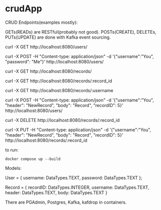 # crudApp

CRUD Endpoints(examples mostly):

GETs(READs) are RESTful(probably not good).
POSTs(CREATE), DELETEs, PUTs(UPDATE) are done with Kafka event sourcing.

curl -X GET http://localhost:8080/users/

curl -X POST -H "Content-type: application/json" -d '{"username":"You", "password": "Me"}' http://localhost:8080/users/

curl -X GET http://localhost:8080/records/

curl -X GET http://localhost:8080/records/:record_id

curl -X GET http://localhost:8080/records/:username

curl -X POST -H "Content-type: application/json" -d '{"username":"You", "header": "NewRecord", "body": "Record", "recordID": 5}' http://localhost:8080/users/

curl -X DELETE http://localhost:8080/records/:record_id

curl -X PUT -H "Content-type: application/json" -d '{"username":"You", "header": "NewRecord", "body": "Record", "recordID": 5}' http://localhost:8080/records/:record_id 

to run:

```
docker compose up --build
```

Models:

User = {
        username: DataTypes.TEXT,
        password: DataTypes.TEXT
    };
    
Record = {
        recordID: DataTypes.INTEGER,
        username: DataTypes.TEXT,
        header: DataTypes.TEXT,
        body: DataTypes.TEXT
    }


There are PGAdmin, Postgres, Kafka, kafdrop in containers.
